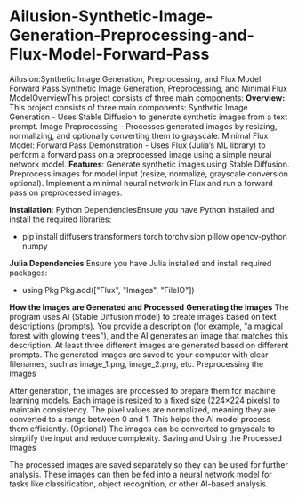 # Ailusion-Synthetic-Image-Generation-Preprocessing-and-Flux-Model-Forward-Pass
Ailusion:Synthetic Image Generation, Preprocessing, and Flux Model Forward Pass
Synthetic Image Generation, Preprocessing, and Minimal Flux ModelOverviewThis project consists of three main components:
**Overview:** 
This project consists of three main components:
Synthetic Image Generation - Uses Stable Diffusion to generate synthetic images from a text prompt.
Image Preprocessing - Processes generated images by resizing, normalizing, and optionally converting them to grayscale.
Minimal Flux Model: Forward Pass Demonstration - Uses Flux (Julia’s ML library) to perform a forward pass on a preprocessed image using a simple neural network model.
**Features**:
Generate synthetic images using Stable Diffusion.
Preprocess images for model input (resize, normalize, grayscale conversion optional).
Implement a minimal neural network in Flux and run a forward pass on preprocessed images.

**Installation**:
Python DependenciesEnsure you have Python installed and install the required libraries:
-  pip install diffusers transformers torch torchvision pillow opencv-python numpy

**Julia Dependencies** Ensure you have Julia installed and install required packages:
- using Pkg
Pkg.add(["Flux", "Images", "FileIO"])



**How the Images are Generated and Processed**
**Generating the Images**
The program uses AI (Stable Diffusion model) to create images based on text descriptions (prompts).
You provide a description (for example, "a magical forest with glowing trees"), and the AI generates an image that matches this description.
At least three different images are generated based on different prompts.
The generated images are saved to your computer with clear filenames, such as image_1.png, image_2.png, etc.
Preprocessing the Images

After generation, the images are processed to prepare them for machine learning models.
Each image is resized to a fixed size (224×224 pixels) to maintain consistency.
The pixel values are normalized, meaning they are converted to a range between 0 and 1. This helps the AI model process them efficiently.
(Optional) The images can be converted to grayscale to simplify the input and reduce complexity.
Saving and Using the Processed Images

The processed images are saved separately so they can be used for further analysis.
These images can then be fed into a neural network model for tasks like classification, object recognition, or other AI-based analysis.
